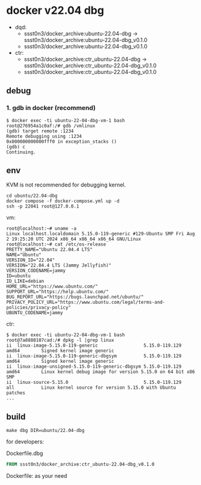 # docker v22.04 dbg

* dqd: 
	* ssst0n3/docker_archive:ubuntu-22.04-dbg -> ssst0n3/docker_archive:ubuntu-22.04-dbg_v0.1.0
	* ssst0n3/docker_archive:ubuntu-22.04-dbg_v0.1.0
* ctr: 
	* ssst0n3/docker_archive:ctr_ubuntu-22.04-dbg -> ssst0n3/docker_archive:ctr_ubuntu-22.04-dbg_v0.1.0
	* ssst0n3/docker_archive:ctr_ubuntu-22.04-dbg_v0.1.0

## debug

### 1. gdb in docker (recommend)

```
$ docker exec -ti ubuntu-22-04-dbg-vm-1 bash
root@276954a1c0af:/# gdb /vmlinux
(gdb) target remote :1234
Remote debugging using :1234
0x000000000000fff0 in exception_stacks ()
(gdb) c
Continuing.
```

## env

KVM is not recommended for debugging kernel.

```shell
cd ubuntu/22.04-dbg
docker compose -f docker-compose.yml up -d
ssh -p 22041 root@127.0.0.1
```

vm:

```shell
root@localhost:~# uname -a
Linux localhost.localdomain 5.15.0-119-generic #129-Ubuntu SMP Fri Aug 2 19:25:20 UTC 2024 x86_64 x86_64 x86_64 GNU/Linux
root@localhost:~# cat /etc/os-release 
PRETTY_NAME="Ubuntu 22.04.4 LTS"
NAME="Ubuntu"
VERSION_ID="22.04"
VERSION="22.04.4 LTS (Jammy Jellyfish)"
VERSION_CODENAME=jammy
ID=ubuntu
ID_LIKE=debian
HOME_URL="https://www.ubuntu.com/"
SUPPORT_URL="https://help.ubuntu.com/"
BUG_REPORT_URL="https://bugs.launchpad.net/ubuntu/"
PRIVACY_POLICY_URL="https://www.ubuntu.com/legal/terms-and-policies/privacy-policy"
UBUNTU_CODENAME=jammy
```

ctr:

```shell
$ docker exec -ti ubuntu-22-04-dbg-vm-1 bash
root@7a8888107cad:/# dpkg -l |grep linux
ii  linux-image-5.15.0-119-generic                 5.15.0-119.129                          amd64        Signed kernel image generic
ii  linux-image-5.15.0-119-generic-dbgsym          5.15.0-119.129                          amd64        Signed kernel image generic
ii  linux-image-unsigned-5.15.0-119-generic-dbgsym 5.15.0-119.129                          amd64        Linux kernel debug image for version 5.15.0 on 64 bit x86 SMP
ii  linux-source-5.15.0                            5.15.0-119.129                          all          Linux kernel source for version 5.15.0 with Ubuntu patches
...
```

## build

```shell
make dbg DIR=ubuntu/22.04-dbg
```

for developers:

Dockerfile.dbg

```dockerfile
FROM ssst0n3/docker_archive:ctr_ubuntu-22.04-dbg_v0.1.0
```

Dockerfile: as your need

